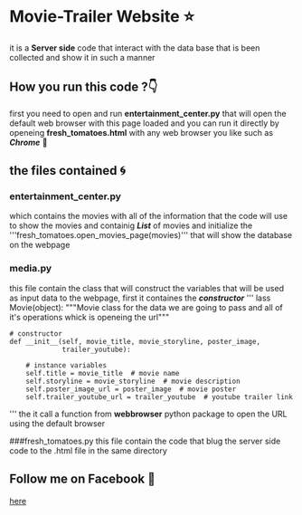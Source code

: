 # Movie-Trailer Website :star:
it is a **Server side** code that interact with the data base that is been collected and show it in such a manner
## How you run this code ?:point_down:
first you need to open and run **entertainment_center.py** that will open the default web browser with this page loaded
and you can run it directly by openeing **fresh_tomatoes.html** with any web browser you like such as ***_Chrome_*** :running:

## the files contained :cyclone:
### entertainment_center.py 
which contains the movies with all of the information that the code will use to show the movies
and containig ***List*** of movies and initialize the 
'''fresh_tomatoes.open_movies_page(movies)''' 
that will show the database on the webpage

### media.py
this file contain the class that will construct the variables that will be used as input data to the webpage,
first it containes the _**constructor**_ 
'''
lass Movie(object):
    """Movie class for the data we are going to pass and
    all of it's operations whick is openeing the url"""

    # constructor
    def __init__(self, movie_title, movie_storyline, poster_image,
                 trailer_youtube):

        # instance variables
        self.title = movie_title  # movie name
        self.storyline = movie_storyline  # movie description
        self.poster_image_url = poster_image  # movie poster
        self.trailer_youtube_url = trailer_youtube  # youtube trailer link
'''
the it call a function from **webbrowser** python package to open the URL using the default browser

###fresh_tomatoes.py
this file contain the code that blug the server side code to the .html file in the same directory 

## Follow me on **Facebook** :gift_heart:
[here](https://www.facebook.com/hazem.khaled.3386585)
